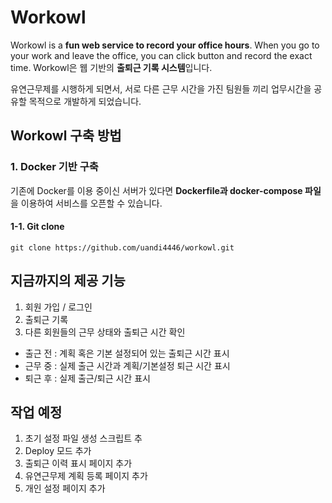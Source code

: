 # Workowl
Workowl is a **fun web service to record your office hours**.
When you go to your work and leave the office, you can click button and record the exact time.
Workowl은 웹 기반의 **출퇴근 기록 시스템**입니다.

유연근무제를 시행하게 되면서, 서로 다른 근무 시간을 가진 팀원들 끼리 업무시간을 공유할 목적으로 개발하게 되었습니다.

## Workowl 구축 방법
### 1. Docker 기반 구축
기존에 Docker를 이용 중이신 서버가 있다면 **Dockerfile과 docker-compose 파일**을 이용하여 서비스를 오픈할 수 있습니다.
#### 1-1. Git clone
```git
git clone https://github.com/uandi4446/workowl.git
```

## 지금까지의 제공 기능
1. 회원 가입 / 로그인
2. 출퇴근 기록
3. 다른 회원들의 근무 상태와 출퇴근 시간 확인
  - 출근 전 : 계획 혹은 기본 설정되어 있는 출퇴근 시간 표시
  - 근무 중 : 실제 출근 시간과 계획/기본설정 퇴근 시간 표시
  - 퇴근 후 : 실제 출근/퇴근 시간 표시
 
## 작업 예정
1. 초기 설정 파일 생성 스크립트 추
2. Deploy 모드 추가
3. 출퇴근 이력 표시 페이지 추가
4. 유연근무제 계획 등록 페이지 추가
5. 개인 설정 페이지 추가
